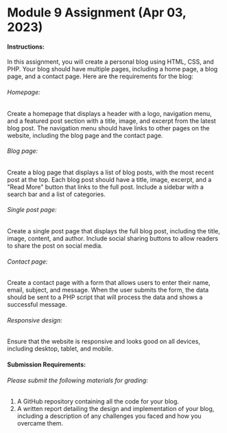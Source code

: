 # Module 9 Assignment (Apr 03, 2023)  


#### Instructions:  

In this assignment, you will create a personal blog using HTML, CSS, and PHP. Your blog should have multiple pages, including a home page, a blog page, and a contact page. Here are the requirements for the blog:  


###### Homepage:  

Create a homepage that displays a header with a logo, navigation menu, and a featured post section with a title, image, and excerpt from the latest blog post. The navigation menu should have links to other pages on the website, including the blog page and the contact page.  


###### Blog page:  

Create a blog page that displays a list of blog posts, with the most recent post at the top. Each blog post should have a title, image, excerpt, and a "Read More" button that links to the full post. Include a sidebar with a search bar and a list of categories.  

 
###### Single post page:  

Create a single post page that displays the full blog post, including the title, image, content, and author. Include social sharing buttons to allow readers to share the post on social media.  


###### Contact page:  

Create a contact page with a form that allows users to enter their name, email, subject, and message. When the user submits the form, the data should be sent to a PHP script that will process the data and shows a successful message.  


###### Responsive design:  

Ensure that the website is responsive and looks good on all devices, including desktop, tablet, and mobile.  



#### Submission Requirements:


###### Please submit the following materials for grading:

1. A GitHub repository containing all the code for your blog.  
1. A written report detailing the design and implementation of your blog, including a description of any challenges you faced and how you overcame them.  

